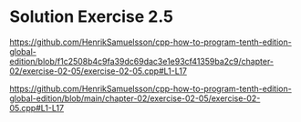 # Solution Exercise 2.5

<https://github.com/HenrikSamuelsson/cpp-how-to-program-tenth-edition-global-edition/blob/f1c2508b4c9fa39dc69dac3e1e93cf41359ba2c9/chapter-02/exercise-02-05/exercise-02-05.cpp#L1-L17>

<https://github.com/HenrikSamuelsson/cpp-how-to-program-tenth-edition-global-edition/blob/main/chapter-02/exercise-02-05/exercise-02-05.cpp#L1-L17>